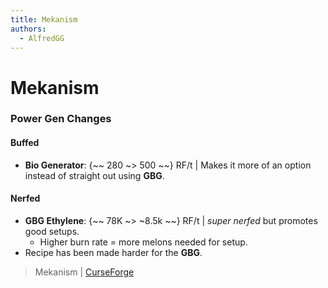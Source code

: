 ```yaml
---
title: Mekanism
authors:
  - AlfredGG
---  
```


# Mekanism


### Power Gen Changes

#### Buffed

- **Bio Generator**: {~~ 280 ~> 500 ~~} RF/t | Makes it more of an option instead of straight out using **GBG**.

#### Nerfed

- **GBG Ethylene**: {~~ 78K ~> ~8.5k ~~} RF/t | *super nerfed* but promotes good setups.
    - Higher burn rate = more melons needed for setup.
- Recipe has been made harder for the **GBG**.

> Mekanism | [CurseForge](https://legacy.curseforge.com/minecraft/mc-mods/mekanism)